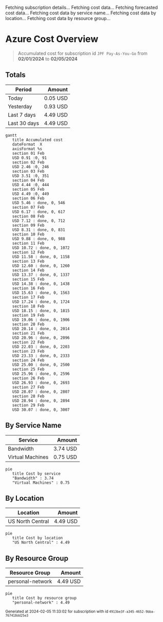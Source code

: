 Fetching subscription details...
Fetching cost data...
Fetching forecasted cost data...
Fetching cost data by service name...
Fetching cost data by location...
Fetching cost data by resource group...
# Azure Cost Overview

> Accumulated cost for subscription id `JPF Pay-As-You-Go` from **02/01/2024** to **02/05/2024**

## Totals

|Period|Amount|
|---|---:|
|Today|0.05 USD|
|Yesterday|0.93 USD|
|Last 7 days|4.49 USD|
|Last 30 days|4.49 USD|

```mermaid
gantt
   title Accumulated cost
   dateFormat  X
   axisFormat %s
   section 01 Feb
   USD 0.91 :0, 91
   section 02 Feb
   USD 2.46 :0, 246
   section 03 Feb
   USD 3.51 :0, 351
   section 04 Feb
   USD 4.44 :0, 444
   section 05 Feb
   USD 4.49 :0, 449
   section 06 Feb
   USD 5.46 : done, 0, 546
   section 07 Feb
   USD 6.17 : done, 0, 617
   section 08 Feb
   USD 7.12 : done, 0, 712
   section 09 Feb
   USD 8.31 : done, 0, 831
   section 10 Feb
   USD 9.88 : done, 0, 988
   section 11 Feb
   USD 10.72 : done, 0, 1072
   section 12 Feb
   USD 11.58 : done, 0, 1158
   section 13 Feb
   USD 12.60 : done, 0, 1260
   section 14 Feb
   USD 13.37 : done, 0, 1337
   section 15 Feb
   USD 14.38 : done, 0, 1438
   section 16 Feb
   USD 15.63 : done, 0, 1563
   section 17 Feb
   USD 17.24 : done, 0, 1724
   section 18 Feb
   USD 18.15 : done, 0, 1815
   section 19 Feb
   USD 19.06 : done, 0, 1906
   section 20 Feb
   USD 20.14 : done, 0, 2014
   section 21 Feb
   USD 20.96 : done, 0, 2096
   section 22 Feb
   USD 22.03 : done, 0, 2203
   section 23 Feb
   USD 23.33 : done, 0, 2333
   section 24 Feb
   USD 25.00 : done, 0, 2500
   section 25 Feb
   USD 25.96 : done, 0, 2596
   section 26 Feb
   USD 26.93 : done, 0, 2693
   section 27 Feb
   USD 28.07 : done, 0, 2807
   section 28 Feb
   USD 28.94 : done, 0, 2894
   section 29 Feb
   USD 30.07 : done, 0, 3007
```

## By Service Name

|Service|Amount|
|---|---:|
|Bandwidth|3.74 USD|
|Virtual Machines|0.75 USD|

```mermaid
pie
   title Cost by service
   "Bandwidth" : 3.74
   "Virtual Machines" : 0.75
```

## By Location

|Location|Amount|
|---|---:|
|US North Central|4.49 USD|

```mermaid
pie
   title Cost by location
   "US North Central" : 4.49
```

## By Resource Group

|Resource Group|Amount|
|---|---:|
|personal-network|4.49 USD|

```mermaid
pie
   title Cost by resource group
   "personal-network" : 4.49
```

<sup>Generated at 2024-02-05 11:33:02 for subscription with id `4913be3f-a345-4652-9bba-767418dd25e3`</sup>
